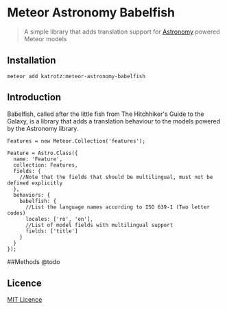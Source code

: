 # Meteor Astronomy Babelfish

> A simple library that adds translation support for [Astronomy](https://github.com/jagi/meteor-astronomy) powered Meteor models

## Installation

```meteor add katrotz:meteor-astronomy-babelfish```

## Introduction

Babelfish, called after the little fish from The Hitchhiker's Guide to the Galaxy, is a library that adds a translation behaviour to the models powered by the Astronomy library.

```
Features = new Meteor.Collection('features');

Feature = Astro.Class({
  name: 'Feature',
  collection: Features,
  fields: {
    //Note that the fields that should be multilingual, must not be defined explicitly
  },
  behaviors: {
    babelfish: {
      //List the language names according to ISO 639-1 (Two letter codes) 
      locales: ['ro', 'en'],
      //List of model fields with multilingual support
      fields: ['title']
    }
  }
});
```

##Methods
@todo

## Licence
[MIT Licence](http://opensource.org/licenses/MIT)